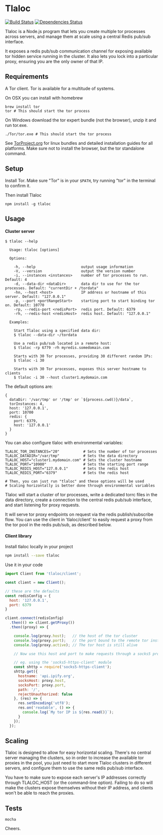 # Tlaloc

[![Build Status](https://travis-ci.org/d-oliveros/tlaloc.svg?branch=master)](https://travis-ci.org/d-oliveros/tlaloc)
[![Dependencies Status](https://david-dm.org/d-oliveros/tlaloc.svg)](https://david-dm.org/d-oliveros/tlaloc)

Tlaloc is a Node.js program that lets you create multiple tor processes across servers, and manage them at scale using a central Redis pub/sub interface.

It exposes a redis pub/sub communication channel for exposing available tor hidden service running in the cluster. It also lets you lock into a particular proxy, ensuring you are the only owner of that IP.


## Requirements

A Tor client. Tor is available for a multitude of systems.

On OSX you can install with homebrew

```
brew install tor
tor # This should start the tor process
```

On Windows download the tor expert bundle (not the browser), unzip it and run tor.exe.

```
./Tor/tor.exe # This should start the tor process
```

See [TorProject.org](https://www.torproject.org/download/download.html.en) for linux bundles and detailed installation guides for all platforms. Make sure not to install the browser, but the tor standalone command.


## Setup

Install Tor. Make sure "Tor" is in your `$PATH`, try running "tor" in the terminal to confirm it.

Then install Tlaloc
```
npm install -g tlaloc
```


## Usage

#### Cluster server

```
$ tlaloc --help

  Usage: tlaloc [options]

  Options:

    -h, --help                     output usage information
    -V, --version                  output the version number
    -i, --instances <instances>    number of tor processes to run. Default: 4
    -d, --data-dir <dataDir>       data dir to use for the tor processes. Default: "currentDir + /tordata"
    -hn, --host <host>             IP address or hostname of this server. Default: "127.0.0.1"
    -p, --port <portRangeStart>    starting port to start binding tor on. Default: 10770
    -rp, --redis-port <redisPort>  redis port. Default: 6379
    -rh, --redis-host <redisHost>  redis host. Default: "127.0.0.1"

  Examples:

    Start Tlaloc using a specified data dir:
    $ tlaloc --data-dir ~/tordata

    Use a redis pub/sub located in a remote host:
    $ tlaloc -rp 6779 -rh myredis.somedomain.com

    Starts with 30 Tor processes, providing 30 different random IPs:
    $ tlaloc -i 30

    Starts with 30 Tor processes, exposes this server hostname to clients
    $ tlaloc -i 30 --host cluster1.mydomain.com
```

The default options are:

```
{
  dataDir: '/var/tmp' or '/tmp' or `${process.cwd()}/data`,
  torInstances: 4,
  host: '127.0.0.1',
  port: 10700
  redis: {
    port: 6379,
    host: '127.0.0.1'
  }
}
```

You can also configure tlaloc with environmental variables:

```
TLALOC_TOR_INSTANCES="20"           # Sets the number of tor processes
TLALOC_DATADIR="/var/tmp"           # Sets the data directory
TLALOC_HOST="cluster1.mydomain.com" # Sets the cluster hostname
TLALOC_PORT="10900"                 # Sets the starting port range
TLALOC_REDIS_HOST="127.0.0.1"       # Sets the redis host
TLALOC_REDIS_PORT="6379"            # Sets the redis host

# Then, you can just run "tlaloc" and these options will be used
# Scaling horizontally is better done through environmental variables
```

Tlaloc will start a cluster of tor processes, write a dedicated torrc files in the data directory, create a connection to the central redis pub/sub interface, and start listening for proxy requests.

It will serve tor proxy endpoints on request via the redis publish/subscribe flow. You can use the client in 'tlaloc/client' to easily request a proxy from the tor pool in the redis pub/sub, as described below.


#### Client library

Install tlaloc locally in your project

```bash
npm install --save tlaloc
```

Use it in your code

```js
import Client from 'tlaloc/client';

const client = new Client();

// these are the defaults
const redisConfig = {
  host: '127.0.0.1',
  port: 6379
}

client.connect(redisConfig)
  .then(() => client.getProxy())
  .then((proxy) => {

    console.log(proxy.host);   // the host of the tor cluster
    console.log(proxy.port);   // the port bound to the remote tor instance
    console.log(proxy.active); // The tor host is still alive

    // Now use this host and port to make requests through a socks5 proxy

    // eg. using the 'socks5-https-client' module
    const shttp = require('socks5-https-client');
    shttp.get({
      hostname: 'api.ipify.org',
      socksHost: proxy.host,
      socksPort: proxy.port,
      path: '/',
      rejectUnauthorized: false
    }, (res) => {
      res.setEncoding('utf8');
      res.on('readable', () => {
        console.log(`My tor IP is ${res.read()}`);
      }
    });
  });
```


## Scaling

Tlaloc is designed to allow for easy horizontal scaling. There's no central server managing the clusters, so in order to increase the available tor proxies in the pool, you just need to start more Tlaloc clusters in different servers, and configure them to use the same redis pub/sub interface.

You have to make sure to expose each server's IP addresses correctly through TLALOC_HOST (or the command-line option). Failing to do so will make the clusters expose themselves without their IP address, and clients won't be able to reach the proxies.


## Tests

```
mocha
```


Cheers.
